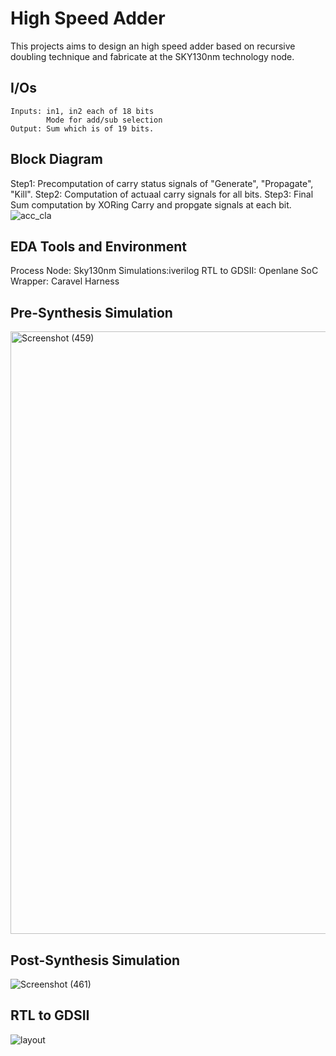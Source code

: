# High Speed Adder
This projects aims to design an high speed adder based on recursive doubling technique and fabricate at the SKY130nm technology node.
## I/Os
    Inputs: in1, in2 each of 18 bits
            Mode for add/sub selection
    Output: Sum which is of 19 bits.
    
 ## Block Diagram
 Step1: Precomputation of carry status signals of "Generate", "Propagate", "Kill".
 Step2: Computation of actuaal carry signals for all bits.
 Step3: Final Sum computation by XORing Carry and propgate signals at each bit.
 ![acc_cla](https://user-images.githubusercontent.com/61288836/138144766-a2e20fd1-88c1-4d33-ad66-ab533f0943c1.png)

 
 ## EDA Tools and Environment
 Process Node: Sky130nm
 Simulations:iverilog
 RTL to GDSII: Openlane
 SoC Wrapper: Caravel Harness
 
 ## Pre-Synthesis Simulation
 <img width="964" alt="Screenshot (459)" src="https://user-images.githubusercontent.com/61288836/138146364-fbb48589-7766-4e1b-b08a-22440ac0a4b5.png">

 
 ## Post-Synthesis Simulation
 ![Screenshot (461)](https://user-images.githubusercontent.com/61288836/138146434-aa52a047-e680-4113-a28f-9c2d3d91cbf7.png)

 ## RTL to GDSII
 ![layout](https://user-images.githubusercontent.com/61288836/138146634-6c15d27d-c3af-43fe-91d8-4f8447eb238d.png)

 
    
